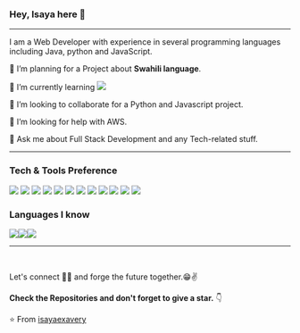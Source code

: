 ### Hey, Isaya here 👋

---
I am a Web Developer with experience in several programming languages including Java, python and JavaScript.
 
 🔭 I’m planning for a Project about **Swahili language**.
 
 🌱 I’m currently learning <img src="https://img.shields.io/badge/-React-000000?style=flat&logo=react&logoColor=00c8ff">
 
 
<!--  :books: I want to learn <img src="https://img.shields.io/badge/-Flutter-3a495d?style=flat&logo=flutter&logoColor=67b7f7"> and <img src="http://img.shields.io/badge/-Deno-black?style=flat&logo=deno&logoColor=white"/> -->
 
 👯 I’m looking to collaborate for a Python and Javascript project.
 
 🤔 I’m looking for help with AWS.
 
 💬 Ask me about Full Stack Development and any Tech-related stuff.


<!-- ![Profile views](https://gpvc.arturio.dev/isayaexavery)  <img src="https://img.shields.io/github/followers/isayaexavery?label=Follow" style=" float:left, margin-right:10px" />
 -->

---


### Tech & Tools Preference

<img src = "https://img.shields.io/badge/-HTML5-E34F26?style=flat&logo=html5&logoColor=white"> <img src = "https://img.shields.io/badge/-CSS3-1572B6?style=flat&logo=css3&logoColor=white">
<img src="https://img.shields.io/badge/-Bootstrap-563D7C?style=flat&logo=bootstrap&logoColor=white">
<img src="https://img.shields.io/badge/-JavaScript-eed718?style=flat&logo=javascript&logoColor=ffffff">
<img src="https://img.shields.io/badge/-MongoDB-4DB33D?style=flat&logo=mongodb&logoColor=FFFFFF">
<img src="https://img.shields.io/badge/-MySQL-F29111?style=flat&logo=mysql&logoColor=FFFFFF">
<img src="https://img.shields.io/badge/-Express.js-787878?style=flat">
<img src="https://img.shields.io/badge/-Node.js-3C873A?style=flat&logo=Node.js&logoColor=white">
<img src="https://img.shields.io/badge/-Firebase-FFA611?style=flat&logo=firebase&logoColor=FFFFFF">
<img src="http://img.shields.io/badge/-Git-F1502F?style=flat&logo=git&logoColor=FFFFFF">
<img src="http://img.shields.io/badge/-Github-000000?style=flat&logo=github&logoColor=FFFFFF">
<img src="http://img.shields.io/badge/-Heroku-430098?style=flat&logo=heroku&logoColor=white">

### Languages I know
<img src="http://img.shields.io/badge/-Java-F89820?style=flat&logo=java&logoColor=white"><img src="https://img.shields.io/badge/-JavaScript-eed718?style=flat&logo=javascript&logoColor=ffffff"><img src="https://img.shields.io/badge/-Python-black?style=flat&logo=python&logoColor=white"> 

---
<!-- 
![GitHub stats](https://github-readme-stats.vercel.app/api?username=isayaexavery&show_icons=true&hide_border=true)
 -->

<!-- 
### You can find in me in the web 🌍
[<img align="left" alt="Souarvdey777" width="22px" src="https://raw.githubusercontent.com/iconic/open-iconic/master/svg/globe.svg" />][website]
[<img align="left" alt="Souarvdey777 | Medium" width="22px" src="https://cdn.jsdelivr.net/npm/simple-icons@v3/icons/medium.svg" />][medium]
[<img align="left" alt="Souarvdey777 | Twitter" width="22px" src="https://cdn.jsdelivr.net/npm/simple-icons@v3/icons/twitter.svg" />][twitter]
[<img align="left" alt="Souarvdey777 | LinkedIn" width="22px" src="https://cdn.jsdelivr.net/npm/simple-icons@v3/icons/linkedin.svg" />][linkedin]
[<img align="left" alt="Souarvdey777 | Instagram" width="22px" src="https://cdn.jsdelivr.net/npm/simple-icons@v3/icons/instagram.svg" />][instagram] -->

<br/>

Let's connect 👨‍💻 and forge the future together.😁✌

**Check the Repositories and don't forget to give a star.** 👇

:star: From [isayaexavery](https://github.com/isayaexavery)
<!-- 
[website]: https://isayaexavery.github.io/Portfolio/
[twitter]: https://twitter.com/isayaexavery
[linkedin]: https://www.linkedin.com/in/isayaexavery/
[medium]: https://medium.com/@isayaexavery/ -->
